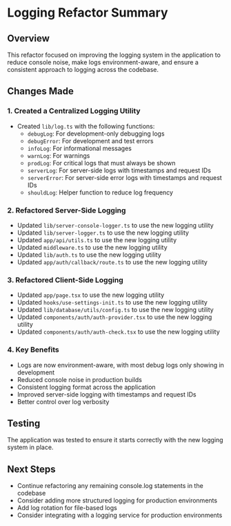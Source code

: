 # Logging Refactor Summary

## Overview
This refactor focused on improving the logging system in the application to reduce console noise, make logs environment-aware, and ensure a consistent approach to logging across the codebase.

## Changes Made

### 1. Created a Centralized Logging Utility
- Created `lib/log.ts` with the following functions:
  - `debugLog`: For development-only debugging logs
  - `debugError`: For development and test errors
  - `infoLog`: For informational messages
  - `warnLog`: For warnings
  - `prodLog`: For critical logs that must always be shown
  - `serverLog`: For server-side logs with timestamps and request IDs
  - `serverError`: For server-side error logs with timestamps and request IDs
  - `shouldLog`: Helper function to reduce log frequency

### 2. Refactored Server-Side Logging
- Updated `lib/server-console-logger.ts` to use the new logging utility
- Updated `lib/server-logger.ts` to use the new logging utility
- Updated `app/api/utils.ts` to use the new logging utility
- Updated `middleware.ts` to use the new logging utility
- Updated `lib/auth.ts` to use the new logging utility
- Updated `app/auth/callback/route.ts` to use the new logging utility

### 3. Refactored Client-Side Logging
- Updated `app/page.tsx` to use the new logging utility
- Updated `hooks/use-settings-init.ts` to use the new logging utility
- Updated `lib/database/utils/config.ts` to use the new logging utility
- Updated `components/auth/auth-provider.tsx` to use the new logging utility
- Updated `components/auth/auth-check.tsx` to use the new logging utility

### 4. Key Benefits
- Logs are now environment-aware, with most debug logs only showing in development
- Reduced console noise in production builds
- Consistent logging format across the application
- Improved server-side logging with timestamps and request IDs
- Better control over log verbosity

## Testing
The application was tested to ensure it starts correctly with the new logging system in place.

## Next Steps
- Continue refactoring any remaining console.log statements in the codebase
- Consider adding more structured logging for production environments
- Add log rotation for file-based logs
- Consider integrating with a logging service for production environments
